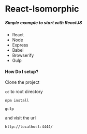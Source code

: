 # React-Isomorphic


##### Simple example to start with ReactJS

- React
- Node
- Express
- Babel
- Browserify
- Gulp 

#### How Do I setup?
Clone the project

`cd` to root directory

`npm install`

`gulp`

and visit the url

`http://localhost:4444/`
